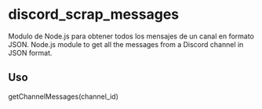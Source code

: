 # discord_scrap_messages
Modulo de Node.js para obtener todos los mensajes de un canal en formato JSON.
Node.js module to get all the messages from a Discord channel in JSON format.

## Uso
getChannelMessages(channel_id)

